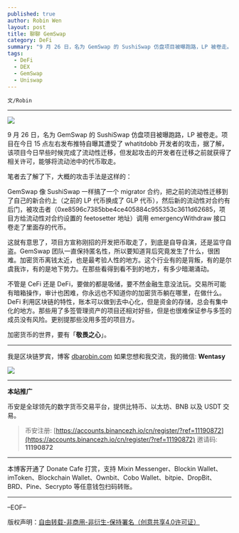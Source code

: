 ```yaml
---
published: true
author: Robin Wen
layout: post
title: 聊聊 GemSwap
category: DeFi
summary: "9 月 26 日，名为 GemSwap 的 SushiSwap 仿盘项目被曝跑路，LP 被卷走。项目在今日 15 点左右发布推特自曝其遭受了 whatitdobb 开发者的攻击，据了解，该项目今日早些时候完成了流动性迁移，但发起攻击的开发者在迁移之前就获得了相关许可，能够将流动池中的代币取走。加密货币的世界，要有「敬畏之心」。"
tags:
  - DeFi
  - DEX
  - GemSwap
  - Uniswap
---
```


`文/Robin`

***

![](https://cdn.dbarobin.com/7j5l2z0.png)

9 月 26 日，名为 GemSwap 的 SushiSwap 仿盘项目被曝跑路，LP 被卷走。项目在今日 15 点左右发布推特自曝其遭受了 whatitdobb 开发者的攻击，据了解，该项目今日早些时候完成了流动性迁移，但发起攻击的开发者在迁移之前就获得了相关许可，能够将流动池中的代币取走。

笔者去了解了下，大概的攻击手法是这样的：

GemSwap 像 SushiSwap 一样搞了一个 migrator 合约，把之前的流动性迁移到了自己的新合约上（之前的 LP 代币换成了 GLP 代币），然后新的流动性对合约有后门，被攻击者（0xe8596c7385bbe4ce405884c955353c3611d62685，项目方给流动性对合约设置的 feetosetter 地址）调用 emergencyWithdraw 接口卷走了里面存的代币。

这就有意思了，项目方宣称刚招的开发把币取走了，到底是自导自演，还是监守自盗。GemSwap 团队一直保持匿名性，所以要知道背后究竟发生了什么，很困难。加密货币离钱太近，也是最考验人性的地方。这个行业有的是背叛，有的是尔虞我诈，有的是地下势力。在那些看得到看不到的地方，有多少暗潮涌动。

不管是 CeFi 还是 DeFi，要做的都是吸储，要不然金融生意没法玩。交易所可能有暗箱操作，审计也困难，你永远也不知道你的加密货币躺在哪里，在做什么。DeFi 利用区块链的特性，账本可以做到去中心化，但是资金的存储，总会有集中化的地方。那些用了多签管理资产的项目还相对好些，但是也很难保证参与多签的成员没有风险。更别提那些没用多签的项目方。

加密货币的世界，要有「**敬畏之心**」。

***

我是区块链罗宾，博客 [dbarobin.com](https://dbarobin.com/)
如果您想和我交流，我的微信: **Wentasy**

![](https://cdn.dbarobin.com/v4yywe2.png)

***

**本站推广**

币安是全球领先的数字货币交易平台，提供比特币、以太坊、BNB 以及 USDT 交易。

> 币安注册: [https://accounts.binancezh.io/cn/register/?ref=11190872](https://accounts.binancezh.io/cn/register/?ref=11190872)
> 邀请码: **11190872**

***

本博客开通了 Donate Cafe 打赏，支持 Mixin Messenger、Blockin Wallet、imToken、Blockchain Wallet、Ownbit、Cobo Wallet、bitpie、DropBit、BRD、Pine、Secrypto 等任意钱包扫码转账。

<center>
    <div class="--donate-button"
         data-button-id="f8b9df0d-af9a-460d-8258-d3f435445075"
    ></div>
</center>

***

–EOF–

版权声明：[自由转载-非商用-非衍生-保持署名（创意共享4.0许可证）](http://creativecommons.org/licenses/by-nc-nd/4.0/deed.zh)